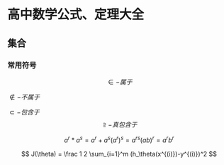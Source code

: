 # 高中数学公式、定理大全
## 集合
### 常用符号
$$
\in-属于
$$

$\notin-不属于$

$\subset-包含于$ $$\supseteqq-真包含于$$

$$
a^r*a^s=a^r+a^s
(a^r)^s=a^{rs}
(ab)^r=a^rb^r
$$

$$
J(\theta) = \frac 1 2 \sum_{i=1}^m (h_\theta(x^{(i)})-y^{(i)})^2
$$